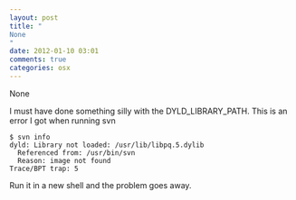 ```yaml
---
layout: post
title: "
None
"
date: 2012-01-10 03:01
comments: true
categories: osx
---
```


None


I must have done something silly with the DYLD_LIBRARY_PATH. This is an error I got when running svn

```
$ svn info 
dyld: Library not loaded: /usr/lib/libpq.5.dylib
  Referenced from: /usr/bin/svn
  Reason: image not found
Trace/BPT trap: 5
```

Run it in a new shell and the problem goes away.

